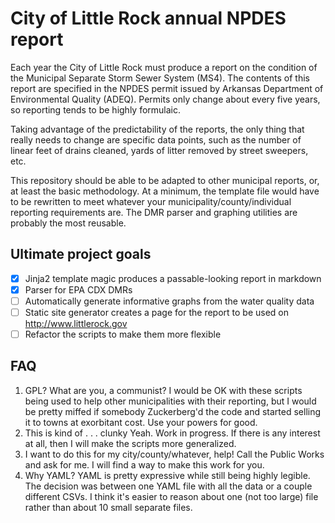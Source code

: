 # City of Little Rock annual NPDES report

Each year the City of Little Rock must produce a report on the condition of the Municipal Separate Storm Sewer System (MS4). The contents of this report are specified in the NPDES permit issued by Arkansas Department of Environmental Quality (ADEQ). Permits only change about every five years, so reporting tends to be highly formulaic.

Taking advantage of the predictability of the reports, the only thing that really needs to change are specific data points, such as the number of linear feet of drains cleaned, yards of litter removed by street sweepers, etc.

This repository should be able to be adapted to other municipal reports, or, at least the basic methodology. At a minimum, the template file would have to be rewritten to meet whatever your municipality/county/individual reporting requirements are. The DMR parser and graphing utilities are probably the most reusable.

## Ultimate project goals

- [X] Jinja2 template magic produces a passable-looking report in markdown
- [X] Parser for EPA CDX DMRs
- [ ] Automatically generate informative graphs from the water quality data
- [ ] Static site generator creates a page for the report to be used on http://www.littlerock.gov
- [ ] Refactor the scripts to make them more flexible

## FAQ

1. GPL? What are you, a communist?
I would be OK with these scripts being used to help other municipalities with their reporting, but I would be pretty miffed if somebody Zuckerberg'd the code and started selling it to towns at exorbitant cost. Use your powers for good.
2. This is kind of . . . clunky
Yeah. Work in progress. If there is any interest at all, then I will make the scripts more generalized.
3. I want to do this for my city/county/whatever, help!
Call the Public Works and ask for me. I will find a way to make this work for you.
4. Why YAML?
YAML is pretty expressive while still being highly legible. The decision was between one YAML file with all the data or a couple different CSVs. I think it's easier to reason about one (not too large) file rather than about 10 small separate files.
